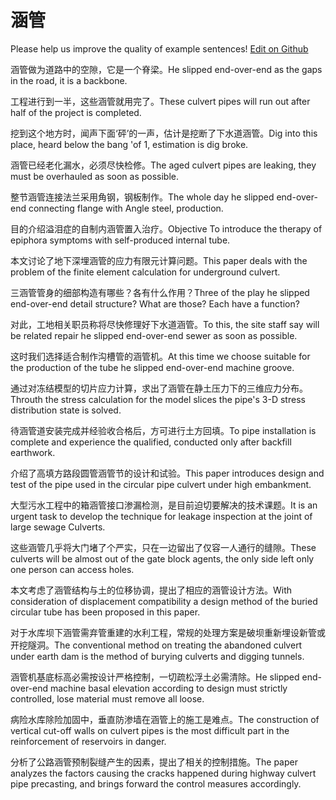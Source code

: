 # 涵管

Please help us improve the quality of example sentences! [Edit on Github](https://github.com/jiyushe/jiyu-example-sentence-source/blob/main/chinese/hanguan.md)

<p><span class="chinese">涵管做为道路中的空隙，它是一个脊梁。</span><span class="english">He slipped end-over-end as the gaps in the road, it is a backbone.</span></p>

<p><span class="chinese">工程进行到一半，这些涵管就用完了。</span><span class="english">These culvert pipes will run out after half of the project is completed.</span></p>

<p><span class="chinese">挖到这个地方时，闻声下面‘砰’的一声，估计是挖断了下水道涵管。</span><span class="english">Dig into this place, heard below the bang 'of 1, estimation is dig broke.</span></p>

<p><span class="chinese">涵管已经老化漏水，必须尽快检修。</span><span class="english">The aged culvert pipes are leaking, they must be overhauled as soon as possible.</span></p>

<p><span class="chinese">整节涵管连接法兰采用角钢，钢板制作。</span><span class="english">The whole day he slipped end-over-end connecting flange with Angle steel, production.</span></p>

<p><span class="chinese">目的介绍溢泪症的自制内涵管置入治疗。</span><span class="english">Objective To introduce the therapy of epiphora symptoms with self-produced internal tube.</span></p>

<p><span class="chinese">本文讨论了地下深埋涵管的应力有限元计算问题。</span><span class="english">This paper deals with the problem of the finite element calculation for underground culvert.</span></p>

<p><span class="chinese">三涵管管身的细部构造有哪些？各有什么作用？</span><span class="english">Three of the play he slipped end-over-end detail structure? What are those? Each have a function?</span></p>

<p><span class="chinese">对此，工地相关职员称将尽快修理好下水道涵管。</span><span class="english">To this, the site staff say will be related repair he slipped end-over-end sewer as soon as possible.</span></p>

<p><span class="chinese">这时我们选择适合制作沟槽管的涵管机。</span><span class="english">At this time we choose suitable for the production of the tube he slipped end-over-end machine groove.</span></p>

<p><span class="chinese">通过对冻结模型的切片应力计算，求出了涵管在静土压力下的三维应力分布。</span><span class="english">Throuth the stress calculation for the model slices the pipe's 3-D stress distribution state is solved.</span></p>

<p><span class="chinese">待涵管道安装完成并经验收合格后，方可进行土方回填。</span><span class="english">To pipe installation is complete and experience the qualified, conducted only after backfill earthwork.</span></p>

<p><span class="chinese">介绍了高填方路段圆管涵管节的设计和试验。</span><span class="english">This paper introduces design and test of the pipe used in the circular pipe culvert under high embankment.</span></p>

<p><span class="chinese">大型污水工程中的箱涵管接口渗漏检测，是目前迫切要解决的技术课题。</span><span class="english">It is an urgent task to develop the technique for leakage inspection at the joint of large sewage Culverts.</span></p>

<p><span class="chinese">这些涵管几乎将大门堵了个严实，只在一边留出了仅容一人通行的缝隙。</span><span class="english">These culverts will be almost out of the gate block agents, the only side left only one person can access holes.</span></p>

<p><span class="chinese">本文考虑了涵管结构与土的位移协调，提出了相应的涵管设计方法。</span><span class="english">With consideration of displacement compatibility a design method of the buried circular tube has been proposed in this paper.</span></p>

<p><span class="chinese">对于水库坝下涵管需弃管重建的水利工程，常规的处理方案是破坝重新埋设新管或开挖隧洞。</span><span class="english">The conventional method on treating the abandoned culvert under earth dam is the method of burying culverts and digging tunnels.</span></p>

<p><span class="chinese">涵管机基底标高必需按设计严格控制，一切疏松浮土必需清除。</span><span class="english">He slipped end-over-end machine basal elevation according to design must strictly controlled, lose material must remove all loose.</span></p>

<p><span class="chinese">病险水库除险加固中，垂直防渗墙在涵管上的施工是难点。</span><span class="english">The construction of vertical cut-off walls on culvert pipes is the most difficult part in the reinforcement of reservoirs in danger.</span></p>

<p><span class="chinese">分析了公路涵管预制裂缝产生的因素，提出了相关的控制措施。</span><span class="english">The paper analyzes the factors causing the cracks happened during highway culvert pipe precasting, and brings forward the control measures accordingly.</span></p>

